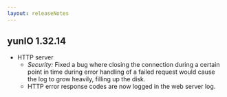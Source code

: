 ```yaml
---
layout: releaseNotes
---
```


## yunIO 1.32.14

- HTTP server
    - *Security:* Fixed a bug where closing the connection during a certain point in time during error handling of a failed request would cause the log to grow heavily, filling up the disk.
    - HTTP error response codes are now logged in the web server log.